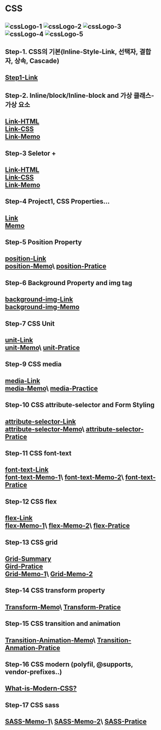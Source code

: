 # CSS

![cssLogo-1](https://github.com/hongwontae/CSS/assets/128343635/dc86d11a-2af4-4954-b4e6-7dab87b61b4f)
![cssLogo-2](https://github.com/hongwontae/CSS/assets/128343635/9544e916-1d76-461a-8d18-5c8abb079ea9)
![cssLogo-3](https://github.com/hongwontae/CSS/assets/128343635/b71bc3cd-68ab-44c0-b4cc-b8329e938f4e)
![cssLogo-4](https://github.com/hongwontae/CSS/assets/128343635/6b8fbcac-ddee-4357-9d37-dd6ba80976e5)
![cssLogo-5](https://github.com/hongwontae/CSS/assets/128343635/790ba241-2533-474b-8890-c68021f02d8f)
---

## Step-1. CSS의 기본(Inline-Style-Link, 선택자, 결합자, 상속, Cascade)
[Step1-Link](https://github.com/hongwontae/CSS/blob/main/CSSMemo/CSS%20Section%201%20(12~24)%20CSS%20Concepts%20Basic.txt)
---

## Step-2. Inline/block/Inline-block and 가상 클래스-가상 요소
[Link-HTML](https://github.com/hongwontae/CSS/blob/main/CSSCode/CSS-2-inline-block-basicProperty/index.html)\
[Link-CSS](https://github.com/hongwontae/CSS/blob/main/CSSCode/CSS-2-inline-block-basicProperty/main.css)\
[Link-Memo](https://github.com/hongwontae/CSS/blob/main/CSSMemo/CSS%20Section%202%20(25~50)%20inline-block-BasicProperty.txt)
---

## Step-3 Seletor + 
[Link-HTML](https://github.com/hongwontae/CSS/blob/main/CSSCode/CSS-3-Seletor-Property-values/more-on-selectors-1-start-code/index.html)\
[Link-CSS](https://github.com/hongwontae/CSS/blob/main/CSSCode/CSS-3-Seletor-Property-values/more-on-selectors-1-start-code/main.css)\
[Link-Memo](https://github.com/hongwontae/CSS/blob/main/CSSMemo/CSS%20Section%203%20(51~58)%20Seletor-Property-values.txt)
---

## Step-4 Project1, CSS Properties...
[Link](https://github.com/hongwontae/CSS/tree/main/CSSCode/CSS-4-Project1)\
[Memo](https://github.com/hongwontae/CSS/blob/main/CSSMemo/CSS%20Section%204%20(59~79)%20Project1.txt)
---

## Step-5 Position Property
[position-Link](https://github.com/hongwontae/CSS/tree/main/CSSCode/CSS-5-Position)\
[position-Memo](https://github.com/hongwontae/CSS/blob/main/CSSMemo/CSS%20Section%205%20(80~94)%20Position.txt)\
[position-Pratice](https://github.com/hongwontae/CSS/tree/main/CSSCode/CSS-Test/position)
---

## Step-6 Background Property and img tag
[background-img-Link](https://github.com/hongwontae/CSS/tree/main/CSSCode/CSS-6-Image)\
[background-img-Memo](https://github.com/hongwontae/CSS/blob/main/CSSMemo/CSS%20Section%206%20(95~111)%20CSS%20Image.txt)
---


## Step-7 CSS Unit
[unit-Link](https://github.com/hongwontae/CSS/tree/main/CSSCode/CSS-7-Unit)\
[unit-Memo](https://github.com/hongwontae/CSS/blob/main/CSSMemo/CSS%20Section%207%20(112~131)%20CSS%20Unit-2.txt)\
[unit-Pratice](https://github.com/hongwontae/CSS/tree/main/CSSCode/CSS-Test/Unit)
---

## Step-9 CSS media
[media-Link](https://github.com/hongwontae/CSS/tree/main/CSSCode/CSS-9-media-meta)\
[media-Memo](https://github.com/hongwontae/CSS/blob/main/CSSMemo/CSS%20Section%209%20(143~161)%20CSS%20%40media-meta.txt)\
[media-Practice](https://github.com/hongwontae/CSS/blob/main/CSSCode/CSS-Test/media/mediaTest.css)
---

## Step-10 CSS attribute-selector and Form Styling
[attribute-selector-Link](https://github.com/hongwontae/CSS/tree/main/CSSCode/CSS-10-form)\
[attribute-selector-Memo](https://github.com/hongwontae/CSS/blob/main/CSSMemo/CSS%20Section%2010%20(162~173)%20CSS-Form%20and%20Attribute-Selector.txt)\
[attribute-selector-Pratice](https://github.com/hongwontae/CSS/tree/main/CSSCode/CSS-Test/attribute-selector)
---

## Step-11 CSS font-text
[font-text-Link](https://github.com/hongwontae/CSS/tree/main/CSSCode/CSS-11-Text-Font)\
[font-text-Memo-1](https://github.com/hongwontae/CSS/blob/main/CSSMemo/CSS%20Section%2011%20(174~191)%20CSS%20Text-Font-1.txt)\
[font-text-Memo-2](https://github.com/hongwontae/CSS/blob/main/CSSMemo/CSS%20Section%2011%20(174~191)%20CSS%20Text-Font-2.txt)\
[font-text-Pratice](https://github.com/hongwontae/CSS/tree/main/CSSCode/CSS-Test/text-font)
---

## Step-12 CSS flex
[flex-Link](https://github.com/hongwontae/CSS/tree/main/CSSCode/CSS-12-flex)\
[flex-Memo-1](https://github.com/hongwontae/CSS/blob/main/CSSMemo/CSS%20Section%2012-1(192~204)%20CSS%20Flex-1.txt)\
[flex-Memo-2](https://github.com/hongwontae/CSS/blob/main/CSSMemo/CSS%20Section%2012-2(205~213)%20CSS%20Flex-2.txt)\
[flex-Pratice](https://github.com/hongwontae/CSS/tree/main/CSSCode/CSS-Test/flex)
---

## Step-13 CSS grid
[Grid-Summary](https://github.com/hongwontae/CSS/blob/main/CSSCode/CSS-Test/grid/grid-summary.txt)\
[Gird-Pratice](https://github.com/hongwontae/CSS/tree/main/CSSCode/CSS-Test/grid)\
[Grid-Memo-1](https://github.com/hongwontae/CSS/blob/main/CSSMemo/CSS%20Section%2013-1%20(214~225)%20CSS%20grid-1.txt)\
[Grid-Memo-2](https://github.com/hongwontae/CSS/blob/main/CSSMemo/CSS%20Section%2013-2%20(226~241)%20CSS%20grid-2.txt)
---

## Step-14 CSS transform property
[Transform-Memo](https://github.com/hongwontae/CSS/blob/main/CSSMemo/CSS%20Section%2014%20(242~253)%20CSS%20Transform.txt)\
[Transform-Pratice](https://github.com/hongwontae/CSS/tree/main/CSSCode/CSS-Test/transform)
---

## Step-15 CSS transition and animation
[Transition-Animation-Memo](https://github.com/hongwontae/CSS/blob/main/CSSMemo/CSS%20Section%2015%20(254~265)%20CSS%20Transition%20and%20Amination.txt)\
[Transition-Anmation-Pratice](https://github.com/hongwontae/CSS/tree/main/CSSCode/CSS-15-transition-animation)
---

## Step-16 CSS modern (polyfil, @supports, vendor-prefixes..)
[What-is-Modern-CSS?](https://github.com/hongwontae/CSS/blob/main/CSSMemo/CSS%20Section%2016%20(266~277)%20CSS%20Modern.txt)
---

## Step-17 CSS sass
[SASS-Memo-1](https://github.com/hongwontae/CSS/blob/main/CSSMemo/CSS%20Section%2017-1%20(278~288)%20CSS%20SASS-1.txt)\
[SASS-Memo-2](https://github.com/hongwontae/CSS/blob/main/CSSMemo/CSS%20Section%2017-2%20(289~295)%20CSS%20SASS-2.txt)\
[SASS-Pratice](https://github.com/hongwontae/CSS/tree/main/CSSCode/CSS-Test)
---


